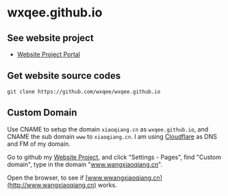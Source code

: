 # wxqee.github.io

## See website project

* [Website Project Portal](https://github.com/wxqee/wxqee.github.io)


## Get website source codes

```
git clone https://github.com/wxqee/wxqee.github.io
```

## Custom Domain

Use CNAME to setup the domain `xiaoqiang.cn` as `wxqee.github.io`, and CNAME the sub domain `www` to `xiaoqiang.cn`. I am using [Cloudflare](https://dash.cloudflare.com/) as DNS and FM of my domain.

Go to github my [Website Project](https://github.com/wxqee/wxqee.github.io), and click "Settings - Pages", find "Custom domain", type in the domain "www.wangxiaoqiang.cn".

Open the browser, to see if [www.wwangxiaoqiang.cn](http://www.wangxiaoqiang.cn) works.
